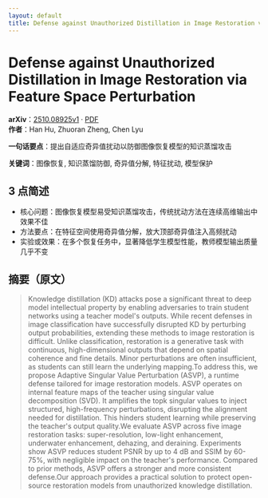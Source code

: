 ```yaml
---
layout: default
title: Defense against Unauthorized Distillation in Image Restoration via Feature Space Perturbation
---
```


# Defense against Unauthorized Distillation in Image Restoration via Feature Space Perturbation
**arXiv**：[2510.08925v1](https://arxiv.org/abs/2510.08925) · [PDF](https://arxiv.org/pdf/2510.08925.pdf)  
**作者**：Han Hu, Zhuoran Zheng, Chen Lyu  

**一句话要点**：提出自适应奇异值扰动以防御图像恢复模型的知识蒸馏攻击

**关键词**：图像恢复, 知识蒸馏防御, 奇异值分解, 特征扰动, 模型保护

## 3 点简述
- 核心问题：图像恢复模型易受知识蒸馏攻击，传统扰动方法在连续高维输出中效果不佳
- 方法要点：在特征空间使用奇异值分解，放大顶部奇异值注入高频扰动
- 实验或效果：在多个恢复任务中，显著降低学生模型性能，教师模型输出质量几乎不变

## 摘要（原文）

> Knowledge distillation (KD) attacks pose a significant threat to deep model
> intellectual property by enabling adversaries to train student networks using a
> teacher model's outputs. While recent defenses in image classification have
> successfully disrupted KD by perturbing output probabilities, extending these
> methods to image restoration is difficult. Unlike classification, restoration
> is a generative task with continuous, high-dimensional outputs that depend on
> spatial coherence and fine details. Minor perturbations are often insufficient,
> as students can still learn the underlying mapping.To address this, we propose
> Adaptive Singular Value Perturbation (ASVP), a runtime defense tailored for
> image restoration models. ASVP operates on internal feature maps of the teacher
> using singular value decomposition (SVD). It amplifies the topk singular values
> to inject structured, high-frequency perturbations, disrupting the alignment
> needed for distillation. This hinders student learning while preserving the
> teacher's output quality.We evaluate ASVP across five image restoration tasks:
> super-resolution, low-light enhancement, underwater enhancement, dehazing, and
> deraining. Experiments show ASVP reduces student PSNR by up to 4 dB and SSIM by
> 60-75%, with negligible impact on the teacher's performance. Compared to prior
> methods, ASVP offers a stronger and more consistent defense.Our approach
> provides a practical solution to protect open-source restoration models from
> unauthorized knowledge distillation.

